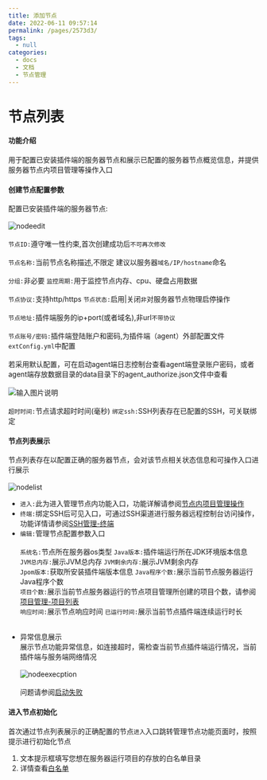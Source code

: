 ```yaml
---
title: 添加节点
date: 2022-06-11 09:57:14
permalink: /pages/2573d3/
tags: 
  - null
categories: 
  - docs
  - 文档
  - 节点管理
---
```

# 节点列表

#### 功能介绍

   用于配置已安装插件端的服务器节点和展示已配置的服务器节点概览信息，并提供服务器节点内项目管理等操作入口

#### 创建节点配置参数
    
   配置已安装插件端的服务器节点:<br><br>
   ![nodeedit](/images/node/server_nodeedit.png)<br><br>
   `节点ID:`遵守唯一性约束,首次创建成功后`不可再次修改`<br><br>
   `节点名称:`当前节点名称描述,不限定 建议以服务器`域名/IP/hostname`命名<br><br>
   `分组:`非必要    `监控周期:`用于监控节点内存、cpu、硬盘占用数据<br><br>
   `节点协议:`支持http/https      `节点状态:`启用|关闭`非`对服务器节点物理启停操作<br><br>
   `节点地址:`插件端服务的ip+port(或者域名),非url`不带协议`<br><br>
   `节点账号/密码:`插件端登陆账户和密码,为插件端（agent）外部配置文件`extConfig.yml`中配置<br><br>
    若采用默认配置，可在启动agent端日志控制台查看agent端登录账户密码，或者agent端存放数据目录的data目录下的agent_authorize.json文件中查看<br><br>
    ![输入图片说明](/images/node/node.png)<br><br>
   `超时时间:`节点请求超时时间(毫秒)     `绑定ssh:`SSH列表存在已配置的SSH，可关联绑定
  
#### 节点列表展示
  
  节点列表存在以配置正确的服务器节点，会对该节点相关状态信息和可操作入口进行展示<br><br>
  ![nodelist](/images/node/server_nodelist.png)
  * `进入:`此为进入管理节点内功能入口，功能详解请参阅[节点内项目管理操作]()
  * `终端:`绑定SSH后可见入口，可通过SSH渠道进行服务器远程控制台访问操作，功能详情请参阅[SSH管理-终端](/节点管理/SSH管理.md)
  * `编辑:`管理节点配置参数入口<br><br>
  `系统名:`节点所在服务器os类型 `Java版本:`插件端运行所在JDK环境版本信息<br>
  `JVM总内存:`展示JVM总内存 `JVM剩余内存:`展示JVM剩余内存<br>
  `Jpom版本:`获取所安装插件端版本信息 `Java程序个数:`展示当前节点服务器运行Java程序个数<br>
  `项目个数:`展示当前节点服务器运行的节点项目管理所创建的项目个数，请参阅[项目管理-项目列表]()<br>
  `响应时间:`展示节点响应时间  `已运行时间:`展示当前节点插件端连续运行时长<br><br>
  + 异常信息展示<br>
  展示节点功能异常信息，如连接超时，需检查当前节点插件端运行情况，当前插件端与服务端网络情况<br><br>
  ![nodeexecption](/images/node/server_nodeexecpetion.png)<br><br>
  问题请参阅[启动失败](/安装使用/启动失败.md)
  
        
#### 进入节点初始化
首次通过节点列表展示的正确配置的节点`进入`入口跳转管理节点功能页面时，按照提示进行初始化节点<br>
1. 文本提示框填写您想在服务器运行项目的存放的白名单目录
2. 详情查看[白名单](/节点功能/系统管理/白名单目录.md)